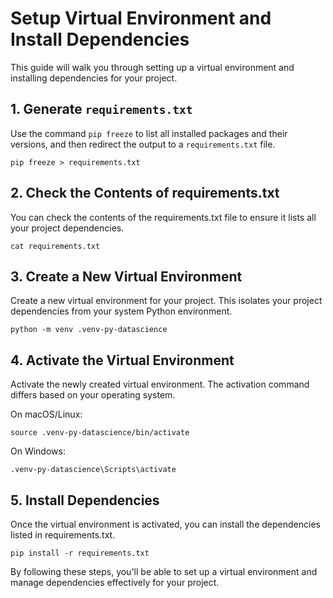 # Setup Virtual Environment and Install Dependencies

This guide will walk you through setting up a virtual environment and installing dependencies for your project.

## 1. Generate `requirements.txt`

Use the command `pip freeze` to list all installed packages and their versions, and then redirect the output to a `requirements.txt` file.

`pip freeze > requirements.txt`


## 2. Check the Contents of requirements.txt

You can check the contents of the requirements.txt file to ensure it lists all your project dependencies.

`cat requirements.txt`

## 3. Create a New Virtual Environment

Create a new virtual environment for your project. This isolates your project dependencies from your system Python environment.

`python -m venv .venv-py-datascience`

## 4. Activate the Virtual Environment

Activate the newly created virtual environment. The activation command differs based on your operating system.

On macOS/Linux:

`source .venv-py-datascience/bin/activate`

On Windows:

`.venv-py-datascience\Scripts\activate`

## 5. Install Dependencies

Once the virtual environment is activated, you can install the dependencies listed in requirements.txt.

`pip install -r requirements.txt`

By following these steps, you'll be able to set up a virtual environment and manage dependencies effectively for your project.

